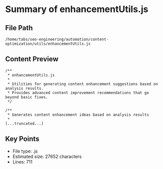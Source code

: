 # Summary of enhancementUtils.js
  
## File Path
`/home/tabs/seo-engineering/automation/content-optimization/utils/enhancementUtils.js`

## Content Preview
```
/**
 * enhancementUtils.js
 * 
 * Utilities for generating content enhancement suggestions based on analysis results.
 * Provides advanced content improvement recommendations that go beyond basic fixes.
 */

/**
 * Generates content enhancement ideas based on analysis results
 * 
[...truncated...]
```

## Key Points
- File type: .js
- Estimated size: 27652 characters
- Lines: 711
